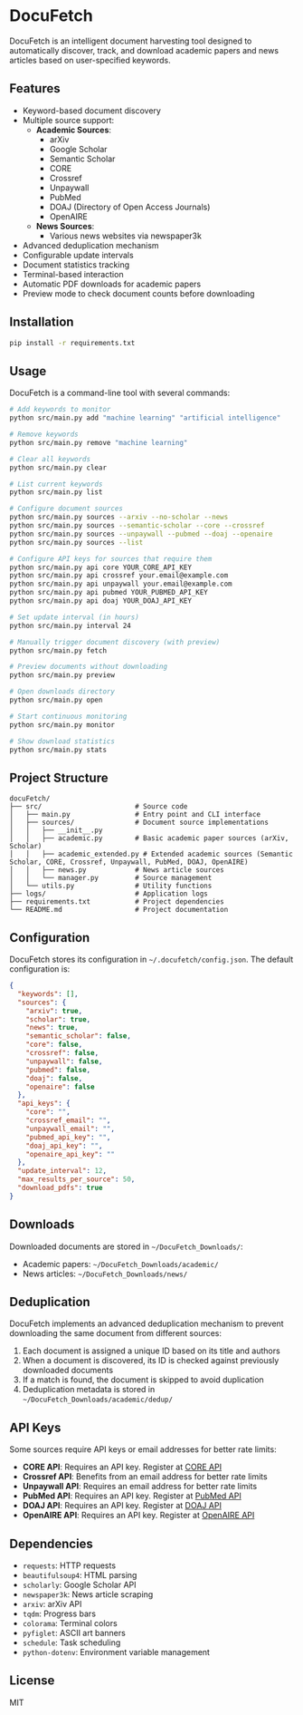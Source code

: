 # DocuFetch

DocuFetch is an intelligent document harvesting tool designed to automatically discover, track, and download academic papers and news articles based on user-specified keywords.

## Features

- Keyword-based document discovery
- Multiple source support:
  - **Academic Sources**:
    - arXiv
    - Google Scholar
    - Semantic Scholar
    - CORE
    - Crossref
    - Unpaywall
    - PubMed
    - DOAJ (Directory of Open Access Journals)
    - OpenAIRE
  - **News Sources**:
    - Various news websites via newspaper3k
- Advanced deduplication mechanism
- Configurable update intervals
- Document statistics tracking
- Terminal-based interaction
- Automatic PDF downloads for academic papers
- Preview mode to check document counts before downloading

## Installation

```bash
pip install -r requirements.txt
```

## Usage

DocuFetch is a command-line tool with several commands:

```bash
# Add keywords to monitor
python src/main.py add "machine learning" "artificial intelligence"

# Remove keywords
python src/main.py remove "machine learning"

# Clear all keywords
python src/main.py clear

# List current keywords
python src/main.py list

# Configure document sources
python src/main.py sources --arxiv --no-scholar --news
python src/main.py sources --semantic-scholar --core --crossref
python src/main.py sources --unpaywall --pubmed --doaj --openaire
python src/main.py sources --list

# Configure API keys for sources that require them
python src/main.py api core YOUR_CORE_API_KEY
python src/main.py api crossref your.email@example.com
python src/main.py api unpaywall your.email@example.com
python src/main.py api pubmed YOUR_PUBMED_API_KEY
python src/main.py api doaj YOUR_DOAJ_API_KEY

# Set update interval (in hours)
python src/main.py interval 24

# Manually trigger document discovery (with preview)
python src/main.py fetch

# Preview documents without downloading
python src/main.py preview

# Open downloads directory
python src/main.py open

# Start continuous monitoring
python src/main.py monitor

# Show download statistics
python src/main.py stats
```

## Project Structure

```
docuFetch/
├── src/                       # Source code
│   ├── main.py                # Entry point and CLI interface
│   ├── sources/               # Document source implementations
│   │   ├── __init__.py
│   │   ├── academic.py        # Basic academic paper sources (arXiv, Scholar)
│   │   ├── academic_extended.py # Extended academic sources (Semantic Scholar, CORE, Crossref, Unpaywall, PubMed, DOAJ, OpenAIRE)
│   │   ├── news.py            # News article sources
│   │   └── manager.py         # Source management
│   └── utils.py               # Utility functions
├── logs/                      # Application logs
├── requirements.txt           # Project dependencies
└── README.md                  # Project documentation
```

## Configuration

DocuFetch stores its configuration in `~/.docufetch/config.json`. The default configuration is:

```json
{
  "keywords": [],
  "sources": {
    "arxiv": true,
    "scholar": true,
    "news": true,
    "semantic_scholar": false,
    "core": false,
    "crossref": false,
    "unpaywall": false,
    "pubmed": false,
    "doaj": false,
    "openaire": false
  },
  "api_keys": {
    "core": "",
    "crossref_email": "",
    "unpaywall_email": "",
    "pubmed_api_key": "",
    "doaj_api_key": "",
    "openaire_api_key": ""
  },
  "update_interval": 12,
  "max_results_per_source": 50,
  "download_pdfs": true
}
```

## Downloads

Downloaded documents are stored in `~/DocuFetch_Downloads/`:
- Academic papers: `~/DocuFetch_Downloads/academic/`
- News articles: `~/DocuFetch_Downloads/news/`

## Deduplication

DocuFetch implements an advanced deduplication mechanism to prevent downloading the same document from different sources:

1. Each document is assigned a unique ID based on its title and authors
2. When a document is discovered, its ID is checked against previously downloaded documents
3. If a match is found, the document is skipped to avoid duplication
4. Deduplication metadata is stored in `~/DocuFetch_Downloads/academic/dedup/`

## API Keys

Some sources require API keys or email addresses for better rate limits:

- **CORE API**: Requires an API key. Register at [CORE API](https://core.ac.uk/services/api)
- **Crossref API**: Benefits from an email address for better rate limits
- **Unpaywall API**: Requires an email address for better rate limits
- **PubMed API**: Requires an API key. Register at [PubMed API](https://www.ncbi.nlm.nih.gov/books/NBK25500/)
- **DOAJ API**: Requires an API key. Register at [DOAJ API](https://doaj.org/api)
- **OpenAIRE API**: Requires an API key. Register at [OpenAIRE API](https://api.openaire.eu/)

## Dependencies

- `requests`: HTTP requests
- `beautifulsoup4`: HTML parsing
- `scholarly`: Google Scholar API
- `newspaper3k`: News article scraping
- `arxiv`: arXiv API
- `tqdm`: Progress bars
- `colorama`: Terminal colors
- `pyfiglet`: ASCII art banners
- `schedule`: Task scheduling
- `python-dotenv`: Environment variable management

## License

MIT
